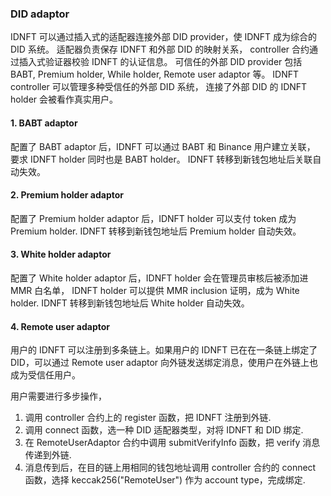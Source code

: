### DID adaptor
IDNFT 可以通过插入式的适配器连接外部 DID provider，使 IDNFT 成为综合的 DID 系统。
适配器负责保存 IDNFT 和外部 DID 的映射关系，
controller 合约通过插入式验证器校验 IDNFT 的认证信息。
可信任的外部 DID provider 包括 BABT, Premium holder, While holder, Remote user adaptor 等。
IDNFT controller 可以管理多种受信任的外部 DID 系统，
连接了外部 DID 的 IDNFT holder 会被看作真实用户。
#### 1. BABT adaptor
配置了 BABT adaptor 后，IDNFT 可以通过 BABT 和 Binance 用户建立关联，
要求 IDNFT holder 同时也是 BABT holder。
IDNFT 转移到新钱包地址后关联自动失效。
#### 2. Premium holder adaptor
配置了 Premium holder adaptor 后，IDNFT holder 可以支付 token 成为 Premium holder.
IDNFT 转移到新钱包地址后 Premium holder 自动失效。
#### 3. White holder adaptor
配置了 White holder adaptor 后，IDNFT holder 会在管理员审核后被添加进 MMR 白名单，
IDNFT holder 可以提供 MMR inclusion 证明，成为 White holder.
IDNFT 转移到新钱包地址后 White holder 自动失效。
#### 4. Remote user adaptor
用户的 IDNFT 可以注册到多条链上。如果用户的 IDNFT 已在在一条链上绑定了 DID，可以通过 Remote user adaptor
向外链发送绑定消息，使用户在外链上也成为受信任用户。

用户需要进行多步操作，
1. 调用 controller 合约上的 register 函数，把 IDNFT 注册到外链.
2. 调用 connect 函数，选一种 DID 适配器类型，对将 IDNFT 和 DID 绑定.
3. 在 RemoteUserAdaptor 合约中调用 submitVerifyInfo 函数，把 verify 消息传递到外链.
4. 消息传到后，在目的链上用相同的钱包地址调用 controller 合约的 connect 函数，选择 keccak256("RemoteUser") 作为 account type，完成绑定.